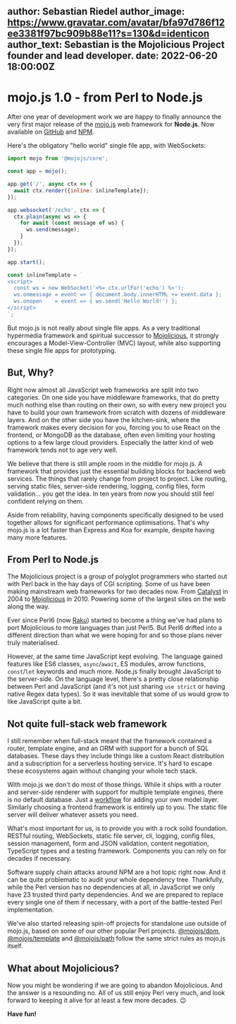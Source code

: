 author: Sebastian Riedel
author_image: https://www.gravatar.com/avatar/bfa97d786f12ee3381f97bc909b88e11?s=130&d=identicon
author_text: Sebastian is the Mojolicious Project founder and lead developer.
date: 2022-06-20 18:00:00Z
---

# mojo.js 1.0 - from Perl to Node.js

After one year of development work we are happy to finally announce the very first major release of the
[mojo.js](https://mojojs.org) web framework for **Node.js**. Now available on
[GitHub](https://github.com/mojolicious/mojo.js) and [NPM](https://www.npmjs.com/package/@mojojs/core).

Here's the obligatory "hello world" single file app, with WebSockets:

```js
import mojo from '@mojojs/core';

const app = mojo();

app.get('/', async ctx => {
  await ctx.render({inline: inlineTemplate});
});

app.websocket('/echo', ctx => {
  ctx.plain(async ws => {
    for await (const message of ws) {
      ws.send(message);
    }
  });
});

app.start();

const inlineTemplate = `
<script>
  const ws = new WebSocket('<%= ctx.urlFor('echo') %>');
  ws.onmessage = event => { document.body.innerHTML += event.data };
  ws.onopen    = event => { ws.send('Hello World!') };
</script>
`;
```

But mojo.js is not really about single file apps. As a very traditional hypermedia framework and spiritual successor to
[Mojolicious](https://mojolicious.org), it strongly encourages a Model-View-Controller (MVC) layout, while also
supporting these single file apps for prototyping.

## But, Why?

Right now almost all JavaScript web frameworks are split into two categories. On one side you have middleware
frameworks, that do pretty much nothing else than routing on their own, so with every new project you have to build
your own framework from scratch with dozens of middleware layers. And on the other side you have the kitchen-sink,
where the framework makes every decision for you, forcing you to use React on the frontend, or MongoDB as the database,
often even limiting your hosting options to a few large cloud providers. Especially the latter kind of web framework
tends not to age very well.

We believe that there is still ample room in the middle for mojo.js. A framework that provides just the essential
building blocks for backend web services. The things that rarely change from project to project. Like routing, serving
static files, server-side rendering, logging, config files, form validation... you get the idea. In ten years from now
you should still feel confident relying on them.

Aside from reliability, having components specifically designed to be used together allows for significant performance
optimisations. That's why mojo.js is a lot faster than Express and Koa for example, despite having many more features.

## From Perl to Node.js

The Mojolicious project is a group of polyglot programmers who started out with Perl back in the hay days of CGI
scripting. Some of us have been making mainstream web frameworks for two decades now. From
[Catalyst](http://catalyst.perl.org) in 2004 to [Mojolicious](https://mojolicious.org) in 2010. Powering some of the
largest sites on the web along the way.

Ever since Perl6 (now [Raku](https://en.wikipedia.org/wiki/Raku_(programming_language))) started to become a thing
we've had plans to port Mojolicious to more languages than just Perl5. But Perl6 drifted into a different direction
than what we were hoping for and so those plans never truly materialised.

However, at the same time JavaScript kept evolving. The language gained features like ES6 classes, `async`/`await`, ES
modules, arrow functions, `const`/`let` keywords and much more. Node.js finally brought JavaScript to the server-side.
On the language level, there's a pretty close relationship between Perl and JavaScript (and it's not just sharing
`use strict` or having native Regex data types). So it was inevitable that some of us would grow to like JavaScript
quite a bit.

## Not quite full-stack web framework

I still remember when full-stack meant that the framework contained a router, template engine, and an ORM with support
for a bunch of SQL databases. These days they include things like a custom React distribution and a subscription for a
serverless hosting service. It's hard to escape these ecosystems again without changing your whole tech stack.

With mojo.js we don't do most of those things. While it ships with a router and server-side renderer with support for
multiple template engines, there is no default database. Just a [workflow](https://mojojs.org/docs/Growing.md#model)
for adding your own model layer. Similarly choosing a frontend framework is entirely up to you. The static file server
will deliver whatever assets you need.

What's most important for us, is to provide you with a rock solid foundation. RESTful routing, WebSockets, static file
server, cli, logging, config files, session management, form and JSON validation, content negotiation, TypeScript types
and a testing framework. Components you can rely on for decades if necessary.

Software supply chain attacks around NPM are a hot topic right now. And it can be quite problematic to audit your whole
dependency tree. Thankfully, while the Perl version has no dependencies at all, in JavaScript we only have 23 trusted
third party dependencies. And we are prepared to replace every single one of them if necessary, with a port of the
battle-tested Perl implementation.

We've also started releasing spin-off projects for standalone use outside of mojo.js, based on some of our other
popular Perl projects. [@mojojs/dom](https://www.npmjs.com/package/@mojojs/dom),
[@mojojs/template](https://www.npmjs.com/package/@mojojs/template) and
[@mojojs/path](https://www.npmjs.com/package/@mojojs/path) follow the same strict rules as mojo.js itself.

## What about Mojolicious?

Now you might be wondering if we are going to abandon Mojolicious. And the answer is a resounding no. All of us still
enjoy Perl very much, and look forward to keeping it alive for at least a few more decades. 😉

**Have fun!**
